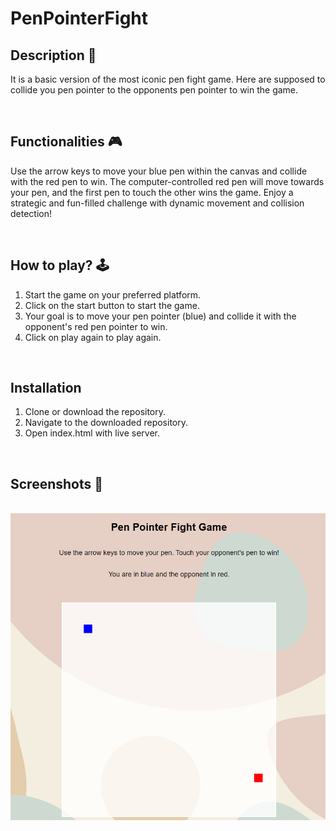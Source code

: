 # **PenPointerFight** 


## **Description 📃**
It is a basic version of the most iconic pen fight game. Here are supposed to collide you pen pointer to the opponents pen pointer to win the game.


<br>

## **Functionalities 🎮**

Use the arrow keys to move your blue pen within the canvas and collide with the red pen to win. The computer-controlled red pen will move towards your pen, and the first pen to touch the other wins the game. Enjoy a strategic and fun-filled challenge with dynamic movement and collision detection!

<br>

## **How to play? 🕹️**

1. Start the game on your preferred platform.
2. Click on the start button to start the game.
3. Your goal is to move your pen pointer (blue) and collide it with the opponent's red pen pointer to win.
4. Click on play again to play again.
   
<br>

## **Installation**
1. Clone or download the repository.
2. Navigate to the downloaded repository. 
3. Open index.html with live server.




<br>

## **Screenshots 📸**

<br>
<img src="assets\images\PenPointerFight.png" alt="Game Screenshot">
